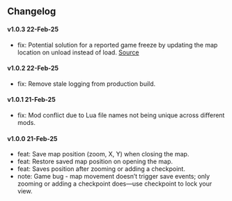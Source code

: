 ## Changelog

#### v1.0.3 22-Feb-25

- fix: Potential solution for a reported game freeze by updating the map location on unload instead of load. [Source](https://www.nexusmods.com/kingdomcomedeliverance2/mods/831?tab=posts&jump_to_comment=150404516)

#### v1.0.2 22-Feb-25

- fix: Remove stale logging from production build.

#### v1.0.1 21-Feb-25

- fix: Mod conflict due to Lua file names not being unique across different mods.

#### v1.0.0 21-Feb-25

- feat: Save map position (zoom, X, Y) when closing the map.
- feat: Restore saved map position on opening the map.
- feat: Saves position after zooming or adding a checkpoint.
- note: Game bug - map movement doesn’t trigger save events; only zooming or adding a checkpoint does—use checkpoint to lock your view.
